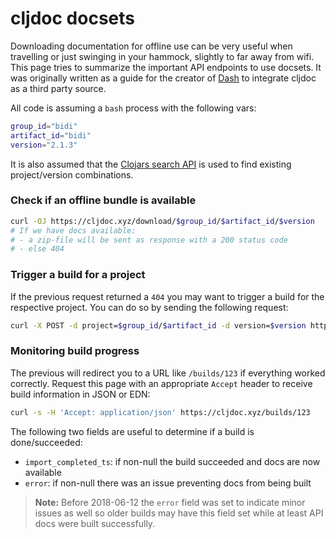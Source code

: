 # cljdoc docsets

Downloading documentation for offline use can be very useful when
travelling or just swinging in your hammock, slightly to far away from
wifi. This page tries to summarize the important API endpoints to use
docsets. It was originally written as a guide for the creator of
[Dash](https://kapeli.com/dash) to integrate cljdoc as a third party
source.

All code is assuming a `bash` process with the following vars:

```sh
group_id="bidi"
artifact_id="bidi"
version="2.1.3"
```

It is also assumed that the [Clojars search API](https://github.com/clojars/clojars-web/wiki/Data#json-search-results) is used to find existing project/version combinations.

### Check if an offline bundle is available

```sh
curl -OJ https://cljdoc.xyz/download/$group_id/$artifact_id/$version
# If we have docs available:
# - a zip-file will be sent as response with a 200 status code
# - else 404
```

### Trigger a build for a project

If the previous request returned a `404` you may want to trigger a build for
the respective project. You can do so by sending the following request:

```sh
curl -X POST -d project=$group_id/$artifact_id -d version=$version https://cljdoc.xyz/api/request-build2
```

### Monitoring build progress

The previous will redirect you to a URL like `/builds/123` if everything worked correctly.
Request this page with an appropriate `Accept` header to receive build information in JSON or EDN:

```sh
curl -s -H 'Accept: application/json' https://cljdoc.xyz/builds/123
```

The following two fields are useful to determine if a build is done/succeeded:

- `import_completed_ts`: if non-null the build succeeded and docs are now available
- `error`: if non-null there was an issue preventing docs from being built

> **Note:** Before 2018-06-12 the `error` field was set to indicate
> minor issues as well so older builds may have this field set while
> at least API docs were built successfully.
